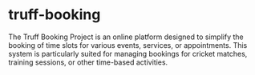 # truff-booking
The Truff Booking Project is an online platform designed to simplify the booking of time slots for various events, services, or appointments. This system is particularly suited for managing bookings for cricket matches, training sessions, or other time-based activities.
